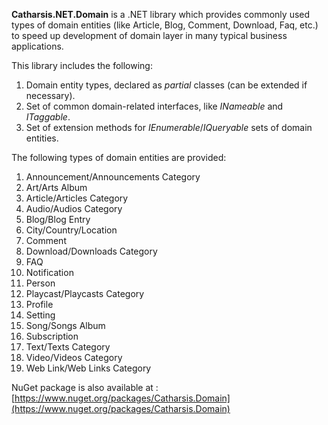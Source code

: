 **Catharsis.NET.Domain** is a .NET library which provides commonly used types of domain entities (like Article, Blog, Comment, Download, Faq, etc.) to speed up development of domain layer in many typical business applications.

This library includes the following:

1. Domain entity types, declared as _partial_ classes (can be extended if necessary).
2. Set of common domain-related interfaces, like _INameable_ and _ITaggable_.
3. Set of extension methods for _IEnumerable_/_IQueryable_ sets of domain entities.

The following types of domain entities are provided:

1. Announcement/Announcements Category
2. Art/Arts Album
3. Article/Articles Category
4. Audio/Audios Category
5. Blog/Blog Entry
6. City/Country/Location
7. Comment
8. Download/Downloads Category
9. FAQ
10. Notification
11. Person
12. Playcast/Playcasts Category
13. Profile
14. Setting
15. Song/Songs Album
16. Subscription
17. Text/Texts Category
18. Video/Videos Category
19. Web Link/Web Links Category

NuGet package is also available at : [https://www.nuget.org/packages/Catharsis.Domain](https://www.nuget.org/packages/Catharsis.Domain)